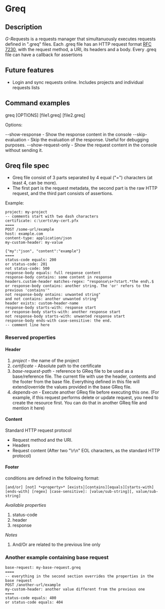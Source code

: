 # Greq

## Description

*G-Req*uests is a requests manager that simultanuously executes requests defined in ".greq" files. 
Each .greq file has an HTTP request format [RFC 7230](https://datatracker.ietf.org/doc/html/rfc7230#page-19), 
with the request method, a URI, its headers and a body.
Every .greq file can have a callback for assertions

## Future features

- Login and sync requests online. Includes projects and individual requests lists

## Command examples

greq [OPTIONS] [file1.greq] [file2.greq]

Options:

--show-response - Show the response content in the console
--skip-evaluation - Skip the evaluation of the response. Useful for debugging purposes.
--show-request-only - Show the request content in the console without sending it.

## Greq file spec

- Greq file consist of 3 parts separated by 4 equal ("=") characters (at least 4, can be more).
- The first part is the request metadata, the second part is the raw HTTP request, and the third part consists of assertions. 


Example:

```
project: my-project
-- comments start with two dash characters
certificate: c:\certs\my-cert.pfx
====
POST /some-url/example
host: example.com 
content-type: application/json
my-custom-header: my-value

{"my":"json", "content":"example"}
====
status-code equals: 200
or status-code: 201
not status-code: 500
response-body equals: full response content
response-body contains: some content in response
headers.custom-header matches-regex: ^response\s+?start.*the end\.$
or response-body contains: another string. The 'or' refers to the previous 'contains'"
not response-body ontains: unwanted string"
and not contains: another unwanted string"
header exists: custom-header-name
response-body starts-with: response start
or response-body starts-with: another response start
not response-body starts-with: unwanted response start
response-body ends-with case-sensitive: the end.
-- comment line here
```

### Reserved properties

#### Header

1. *project* - the name of the project
2. *certificate* - Absolute path to the certificate
3. *base-request-path* - reference to GReq file to be used as a base/reference file. The current file with use the header, contents and the footer
from the base file. Everything defined in this file will extend/override the values provided in the base GReq file.
4. *depends-on* - Execute another GReq file before executing this one. (For example, if this request performs delete or update request, you need to create the resource first. You can do that in another GReq file and mention it here)

#### Content

Standard HTTP request protocol

+ Request method and the URI.
+ Headers
+ Request content (After two "\r\n" EOL characters, as the standard HTTP protocol)

#### Footer

conditions are defined in the following format:

```
[and/or] [not] *<property>* [exists][contains][equals][starts-with][ends-with] [regex] [case-sensitive]: [value/sub-string][, value/sub-string]
```

*Available properties*

1. status-code 
2. header
2. response

*Notes*

1. And/Or are related to the previous line only



### Another example containing base request

```
base-request: my-base-request.greq
====
-- everything in the second section overrides the properties in the base request
POST /another-url/example
my-custom-header: another value different from the previous one
====
status-code equals: 400
or status-code equals: 404
```

